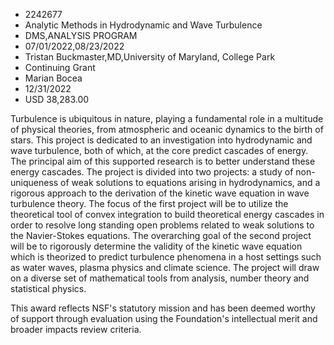 
* 2242677
* Analytic Methods in Hydrodynamic and Wave Turbulence
* DMS,ANALYSIS PROGRAM
* 07/01/2022,08/23/2022
* Tristan Buckmaster,MD,University of Maryland, College Park
* Continuing Grant
* Marian Bocea
* 12/31/2022
* USD 38,283.00

Turbulence is ubiquitous in nature, playing a fundamental role in a multitude of
physical theories, from atmospheric and oceanic dynamics to the birth of stars.
This project is dedicated to an investigation into hydrodynamic and wave
turbulence, both of which, at the core predict cascades of energy. The principal
aim of this supported research is to better understand these energy cascades.
The project is divided into two projects: a study of non-uniqueness of weak
solutions to equations arising in hydrodynamics, and a rigorous approach to the
derivation of the kinetic wave equation in wave turbulence theory. The focus of
the first project will be to utilize the theoretical tool of convex integration
to build theoretical energy cascades in order to resolve long standing open
problems related to weak solutions to the Navier-Stokes equations. The
overarching goal of the second project will be to rigorously determine the
validity of the kinetic wave equation which is theorized to predict turbulence
phenomena in a host settings such as water waves, plasma physics and climate
science. The project will draw on a diverse set of mathematical tools from
analysis, number theory and statistical physics.

This award reflects NSF's statutory mission and has been deemed worthy of
support through evaluation using the Foundation's intellectual merit and broader
impacts review criteria.
